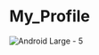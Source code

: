 # My_Profile

![Android Large - 5](https://github.com/user-attachments/assets/c63e82cc-377b-48a8-8a78-e97c2520135c)
